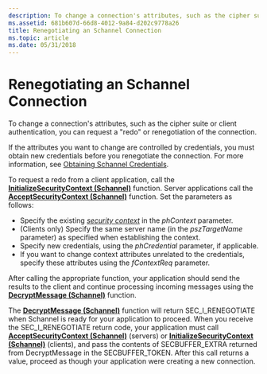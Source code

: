 ```yaml
---
description: To change a connection's attributes, such as the cipher suite or client authentication, you can request a &\#0034;redo&\#0034; or renegotiation of the connection.
ms.assetid: 681b607d-66d8-4012-9a84-d202c9778a26
title: Renegotiating an Schannel Connection
ms.topic: article
ms.date: 05/31/2018
---
```


# Renegotiating an Schannel Connection

To change a connection's attributes, such as the cipher suite or client authentication, you can request a "redo" or renegotiation of the connection.

If the attributes you want to change are controlled by credentials, you must obtain new credentials before you renegotiate the connection. For more information, see [Obtaining Schannel Credentials](obtaining-schannel-credentials.md).

To request a redo from a client application, call the [**InitializeSecurityContext (Schannel)**](./initializesecuritycontext--schannel.md) function. Server applications call the [**AcceptSecurityContext (Schannel)**](acceptsecuritycontext--schannel.md) function. Set the parameters as follows:

-   Specify the existing [*security context*](../secgloss/s-gly.md#_SECURITY_SECURITY_CONTEXT_GLY) in the *phContext* parameter.
-   (Clients only) Specify the same server name (in the *pszTargetName* parameter) as specified when establishing the context.
-   Specify new credentials, using the *phCredential* parameter, if applicable.
-   If you want to change context attributes unrelated to the credentials, specify these attributes using the *fContextReq* parameter.

After calling the appropriate function, your application should send the results to the client and continue processing incoming messages using the [**DecryptMessage (Schannel)**](decryptmessage--schannel.md) function.

The [**DecryptMessage (Schannel)**](decryptmessage--schannel.md) function will return SEC\_I\_RENEGOTIATE when Schannel is ready for your application to proceed. When you receive the SEC\_I\_RENEGOTIATE return code, your application must call [**AcceptSecurityContext (Schannel)**](acceptsecuritycontext--schannel.md) (servers) or [**InitializeSecurityContext (Schannel)**](./initializesecuritycontext--schannel.md) (clients), and pass the contents of SECBUFFER_EXTRA returned from DecryptMessage in the SECBUFFER_TOKEN. After this call returns a value, proceed as though your application were creating a new connection.

 

 
